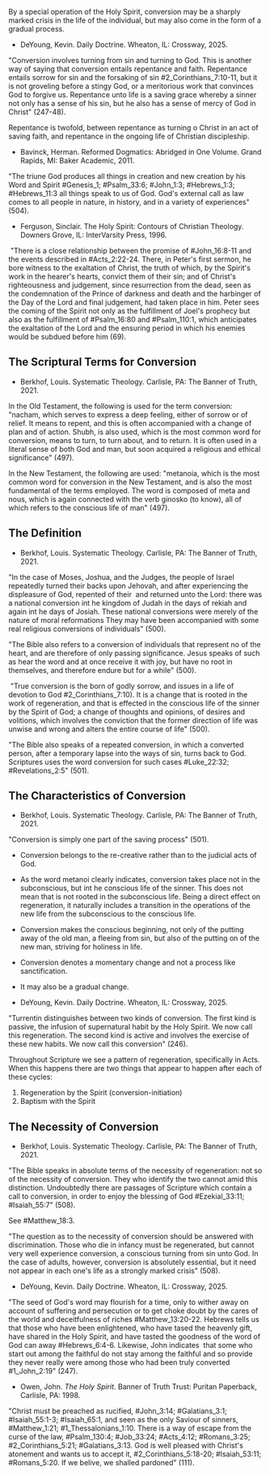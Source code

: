 By a special operation of the Holy Spirit, conversion may be a sharply marked crisis in the life of the individual, but may also come in the form of a gradual process.

- DeYoung, Kevin. Daily Doctrine. Wheaton, IL: Crossway, 2025.

"Conversion involves turning from sin and turning to God. This is another way of saying that conversion entails repentance and faith. Repentance entails sorrow for sin and the forsaking of sin #2_Corinthians_7:10-11, but it is not groveling before a stingy God, or a meritorious work that convinces God to forgive us. Repentance unto life is a saving grace whereby a sinner not only has a sense of his sin, but he also has a sense of mercy of God in Christ" (247-48).

Repentance is twofold, between repentance as turning o Christ in an act of saving faith, and repentance in the ongoing life of Christian discipleship.

- Bavinck, Herman. Reformed Dogmatics: Abridged in One Volume. Grand Rapids, MI: Baker Academic, 2011.

"The triune God produces all things in creation and new creation by his Word and Spirit #Genesis_1; #Psalm_33:6; #John_1:3; #Hebrews_1:3; #Hebrews_11:3 all things speak to us of God. God's external call as law comes to all people in nature, in history, and in a variety of experiences" (504).

- Ferguson, Sinclair. The Holy Spirit: Contours of Christian Theology. Downers Grove, IL: InterVarsity Press, 1996.

 "There is a close relationship between the promise of #John_16:8-11 and the events described in #Acts_2:22-24. There, in Peter's first sermon, he bore witness to the exaltation of Christ, the truth of which, by the Spirit's work in the hearer's hearts, convict them of their sin; and of Christ's righteousness and judgement, since resurrection from the dead, seen as the condemnation of the Prince of darkness and death and the harbinger of the Day of the Lord and final judgement, had taken place in him. Peter sees the coming of the Spirit not only as the fulfillment of Joel's prophecy but also as the fulfillment of #Psalm_16:80 and #Psalm_110:1, which anticipates the exaltation of the Lord and the ensuring period in which his enemies would be subdued before him (69).

## The Scriptural Terms for Conversion

- Berkhof, Louis. Systematic Theology. Carlisle, PA: The Banner of Truth, 2021.

In the Old Testament, the following is used for the term conversion: "nacham, which serves to express a deep feeling, either of sorrow or of relief. It means to repent, and this is often accompanied with a change of plan and of action. Shubh, is also used, which is the most common word for conversion, means to turn, to turn about, and to return. It is often used in a literal sense of both God and man, but soon acquired a religious and ethical significance" (497).

In the New Testament, the following are used: "metanoia, which is the most common word for conversion in the New Testament, and is also the most fundamental of the terms employed. The word is composed of meta and nous, which is again connected with the verb ginosko (to know), all of which refers to the conscious life of man" (497).

## The Definition

- Berkhof, Louis. Systematic Theology. Carlisle, PA: The Banner of Truth, 2021.

"In the case of Moses, Joshua, and the Judges, the people of Israel repeatedly turned their backs upon Jehovah, and after experiencing the displeasure of God, repented of their  and returned unto the Lord: there was a national conversion int he kingdom of Judah in the days of rekiah and again int he days of Josiah. These national conversions were merely of the nature of moral reformations They may have been accompanied with some real religious conversions of individuals" (500).

"The Bible also refers to a conversion of individuals that represent no of the heart, and are therefore of only passing significance. Jesus speaks of such as hear the word and at once receive it with joy, but have no root in themselves, and therefore endure but for a while" (500).

 "True conversion is the born of godly sorrow, and issues in a life of devotion to God #2_Corinthians_7:10). It is a change that is rooted in the work of regeneration, and that is effected in the conscious life of the sinner by the Spirit of God; a change of thoughts and opinions, of desires and volitions, which involves the conviction that the former direction of life was unwise and wrong and alters the entire course of life" (500).

"The Bible also speaks of a repeated conversion, in which a converted person, after a temporary lapse into the ways of sin, turns back to God. Scriptures uses the word conversion for such cases #Luke_22:32; #Revelations_2:5" (501).

## The Characteristics of Conversion

- Berkhof, Louis. Systematic Theology. Carlisle, PA: The Banner of Truth, 2021.

"Conversion is simply one part of the saving process" (501).

- Conversion belongs to the re-creative rather than to the judicial acts of God.
- As the word metanoi clearly indicates, conversion takes place not in the subconscious, but int he conscious life of the sinner. This does not mean that is not rooted in the subconscious life. Being a direct effect on regeneration, it naturally includes a transition in the operations of the new life from the subconscious to the conscious life.
- Conversion makes the conscious beginning, not only of the putting away of the old man, a fleeing from sin, but also of the putting on of the new man, striving for holiness in life.
- Conversion denotes a momentary change and not a process like sanctification.
- It may also be a gradual change.

- DeYoung, Kevin. Daily Doctrine. Wheaton, IL: Crossway, 2025.

"Turrentin distinguishes between two kinds of conversion. The first kind is passive, the infusion of supernatural habit by the Holy Spirit. We now call this regeneration. The second kind is active and involves the exercise of these new habits. We now call this conversion" (246).

Throughout Scripture we see a pattern of regeneration, specifically in Acts. When this happens there are two things that appear to happen after each of these cycles:

1. Regeneration by the Spirit (conversion-initiation)
2. Baptism with the Spirit

## The Necessity of Conversion

- Berkhof, Louis. Systematic Theology. Carlisle, PA: The Banner of Truth, 2021.

"The Bible speaks in absolute terms of the necessity of regeneration: not so of the necessity of conversion. They who identify the two cannot amid this distinction. Undoubtedly there are passages of Scripture which contain a call to conversion, in order to enjoy the blessing of God #Ezekial_33:11; #Isaiah_55:7" (508).

See #Matthew_18:3.

"The question as to the necessity of conversion should be answered with discrimination. Those who die in infancy must be regenerated, but cannot very well experience conversion, a conscious turning from sin unto God. In the case of adults, however, conversion is absolutely essential, but it need not appear in each one's life as a strongly marked crisis" (508).

- DeYoung, Kevin. Daily Doctrine. Wheaton, IL: Crossway, 2025.

"The seed of God's word may flourish for a time, only to wither away on account of suffering and persecution or to get choke doubt by the cares of the world and deceitfulness of riches #Matthew_13:20-22. Hebrews tells us that those who have been enlightened, who have tased the heavenly gift, have shared in the Holy Spirit, and have tasted the goodness of the word of God can away #Hebrews_6:4-6. Likewise, John indicates  that some who start out among the faithful do not stay among the faithful and so provide they never really were among those who had been truly converted #1_John_2:19" (247).

-  Owen, John. *The Holy Spirit*. Banner of Truth Trust: Puritan Paperback, Carlisle, PA: 1998.

"Christ must be preached as rucified, #John_3:14; #Galatians_3:1; #Isaiah_55:1-3; #Isaiah_65:1, and seen as the only Saviour of sinners, #Matthew_1:21; #1_Thessalonians_1:10. There is a way of escape from the curse of the law, #Psalm_130:4; #Job_33:24; #Acts_4:12; #Romans_3:25; #2_Corinthians_5:21; #Galatians_3:13. God is well pleased with Christ's atonement and wants us to accept it, #2_Corinthians_5:18-20; #Isaiah_53:11; #Romans_5:20. If we belive, we shalled pardoned" (111).